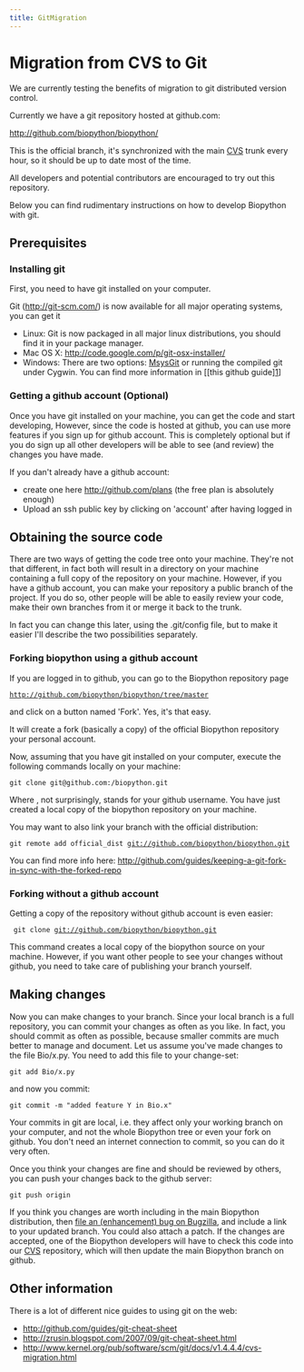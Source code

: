 ```yaml
---
title: GitMigration
---
```


Migration from CVS to Git
=========================

We are currently testing the benefits of migration to git distributed
version control.

Currently we have a git repository hosted at github.com:

<http://github.com/biopython/biopython/>

This is the official branch, it's synchronized with the main
[CVS](CVS "wikilink") trunk every hour, so it should be up to date most
of the time.

All developers and potential contributors are encouraged to try out this
repository.

Below you can find rudimentary instructions on how to develop Biopython
with git.

Prerequisites
-------------

### Installing git

First, you need to have git installed on your computer.

Git (http://git-scm.com/) is now available for all major operating
systems, you can get it

-   Linux: Git is now packaged in all major linux distributions, you
    should find it in your package manager.
-   Mac OS X: <http://code.google.com/p/git-osx-installer/>
-   Windows: There are two options:
    [MsysGit](http://code.google.com/p/msysgit/) or running the compiled
    git under Cygwin. You can find more information in [[this github
    guide][1](http://github.com/guides/using-git-and-github-for-the-windows-for-newbies)]

### Getting a github account (Optional)

Once you have git installed on your machine, you can get the code and
start developing, However, since the code is hosted at github, you can
use more features if you sign up for github account. This is completely
optional but if you do sign up all other developers will be able to see
(and review) the changes you have made.

If you dan't already have a github account:

-   create one here <http://github.com/plans> (the free plan is
    absolutely enough)
-   Upload an ssh public key by clicking on 'account' after having
    logged in

Obtaining the source code
-------------------------

There are two ways of getting the code tree onto your machine. They're
not that different, in fact both will result in a directory on your
machine containing a full copy of the repository on your machine.
However, if you have a github account, you can make your repository a
public branch of the project. If you do so, other people will be able to
easily review your code, make their own branches from it or merge it
back to the trunk.

In fact you can change this later, using the .git/config file, but to
make it easier I'll describe the two possibilities separately.

### Forking biopython using a github account

If you are logged in to github, you can go to the Biopython repository
page

[`http://github.com/biopython/biopython/tree/master`](http://github.com/biopython/biopython/tree/master)

and click on a button named 'Fork'. Yes, it's that easy.

It will create a fork (basically a copy) of the official Biopython
repository your personal account.

Now, assuming that you have git installed on your computer, execute the
following commands locally on your machine:

`git clone git@github.com:`<your username>`/biopython.git`

Where <your username>, not surprisingly, stands for your github
username. You have just created a local copy of the biopython repository
on your machine.

You may want to also link your branch with the official distribution:

`git remote add official_dist `[`git://github.com/biopython/biopython.git`](git://github.com/biopython/biopython.git)

You can find more info here:
<http://github.com/guides/keeping-a-git-fork-in-sync-with-the-forked-repo>

### Forking without a github account

Getting a copy of the repository without github account is even easier:

` git clone `[`git://github.com/biopython/biopython.git`](git://github.com/biopython/biopython.git)

This command creates a local copy of the biopython source on your
machine. However, if you want other people to see your changes without
github, you need to take care of publishing your branch yourself.

Making changes
--------------

Now you can make changes to your branch. Since your local branch is a
full repository, you can commit your changes as often as you like. In
fact, you should commit as often as possible, because smaller commits
are much better to manage and document. Let us assume you've made
changes to the file Bio/x.py. You need to add this file to your
change-set:

`git add Bio/x.py`

and now you commit:

`git commit -m "added feature Y in Bio.x"`

Your commits in git are local, i.e. they affect only your working branch
on your computer, and not the whole Biopython tree or even your fork on
github. You don't need an internet connection to commit, so you can do
it very often.

Once you think your changes are fine and should be reviewed by others,
you can push your changes back to the github server:

`git push origin`

If you think you changes are worth including in the main Biopython
distribution, then [file an (enhancement) bug on
Bugzilla](http://bugzilla.open-bio.org/), and include a link to your
updated branch. You could also attach a patch. If the changes are
accepted, one of the Biopython developers will have to check this code
into our [CVS](CVS "wikilink") repository, which will then update the
main Biopython branch on github.

Other information
-----------------

There is a lot of different nice guides to using git on the web:

-   <http://github.com/guides/git-cheat-sheet>
-   <http://zrusin.blogspot.com/2007/09/git-cheat-sheet.html>
-   <http://www.kernel.org/pub/software/scm/git/docs/v1.4.4.4/cvs-migration.html>

